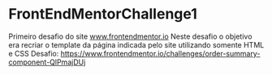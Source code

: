 # FrontEndMentorChallenge1
Primeiro desafio do site www.frontendmentor.io
Neste desafio o objetivo era recriar o template da página indicada pelo site utilizando somente HTML e CSS
Desafio: https://www.frontendmentor.io/challenges/order-summary-component-QlPmajDUj 
